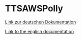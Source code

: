 # TTSAWSPolly

[Link zur deutschen Dokumentation](https://www.symcon.de/de/service/dokumentation/modulreferenz/ttsawspolly/)

[Link to the english documentation](https://www.symcon.de/en/service/documentation/module-reference/ttsawspolly/)
